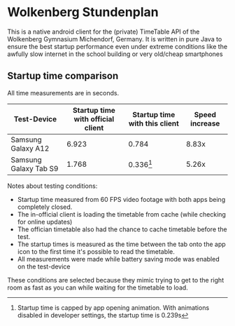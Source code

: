 # Wolkenberg Stundenplan

This is a native android client for the (private) TimeTable API of the Wolkenberg Gymnasium Michendorf, Germany. 
It is written in pure Java to ensure the best startup performance even under extreme conditions like the awfully slow internet in the school building or very old/cheap smartphones

## Startup time comparison

All time measurements are in seconds.

| Test-Device           | Startup time with official client | Startup time with this client | Speed increase |
|-----------------------|-----------------------------------|-------------------------------| -------------- |
| Samsung Galaxy A12    | 6.923                             | 0.784                         | 8.83x          |
| Samsung Galaxy Tab S9 | 1.768                             | 0.336[^1]                     | 5.26x          |

Notes about testing conditions:
- Startup time measured from 60 FPS video footage with both apps being completely closed.
- The in-official client is loading the timetable from cache (while checking for online updates)
- The offician timetable also had the chance to cache timetable before the test.
- The startup times is measured as the time between the tab onto the app icon to the first time it's possible to read the timetable.
- All measurements were made while battery saving mode was enabled on the test-device

These conditions are selected because they mimic trying to get to the right room as fast as you can while waiting for the timetable to load.

[^1]: Startup time is capped by app opening animation. With animations disabled in developer settings, the startup time is 0.239s
